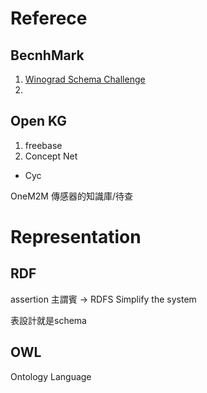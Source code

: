 # Referece
## BecnhMark
1. [Winograd Schema Challenge](http://commonsensereasoning.org/winograd.html)
2.
## Open KG
1. freebase
2. Concept Net
- Cyc


OneM2M
傳感器的知識庫/待查 
# Representation
## RDF
assertion
主謂賓
-> RDFS
Simplify the system

表設計就是schema
## OWL
Ontology Language


<!--stackedit_data:
eyJoaXN0b3J5IjpbOTc2MTAxMTQ0LDk1MDU2NTg3MSwtNjg1MT
M3ODEwXX0=
-->